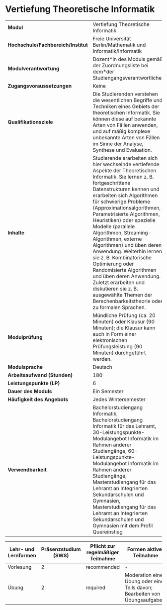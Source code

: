 # Vertiefung Theoretische Informatik

| | |
|-|-|
|**Modul**                           | Vertiefung Theoretische Informatik |
|**Hochschule/Fachbereich/Institut** | Freie Universität Berlin/Mathematik und Informatik/Informatik |
|**Modulverantwortung**              | Dozent\*in des Moduls gemäß der Zuordnungsliste bei dem\*der Studiengangsverantwortlichen |
|**Zugangsvoraussetzungen**          | Keine |
|**Qualifikationsziele**             | Die Studierenden verstehen die wesentlichen Begriffe und Techniken eines Gebiets der theoretischen Informatik. Sie können diese auf bekannte Arten von Fällen anwenden, und auf mäßig komplexe unbekannte Arten von Fällen im Sinne der Analyse, Synthese und Evaluation. |
|**Inhalte**                         | Studierende erarbeiten sich hier wechselnde vertiefende Aspekte der Theoretischen Informatik. Sie lernen z. B. fortgeschrittene Datenstrukturen kennen und erarbeiten sich Algorithmen für schwierige Probleme (Approximationsalgorithmen, Parametrisierte Algorithmen, Heuristiken) oder spezielle Modelle (parallele Algorithmen, Streaming-Algorithmen, externe Algorithmen) und üben deren Anwendung. Weiterhin lernen sie z. B. Kombinatorische Optimierung oder Randomisierte Algorithmen und üben deren Anwendung. Zuletzt erarbeiten und diskutieren sie z. B. ausgewählte Themen der Berechenbarkeitstheorie oder zu formalen Sprachen. |
|**Modulprüfung**                    | Mündliche Prüfung (ca. 20 Minuten) oder Klausur (90 Minuten); die Klausur kann auch in Form einer elektronischen Prüfungsleistung (90 Minuten) durchgeführt werden. |
|**Modulsprache**                    | Deutsch |
|**Arbeitsaufwand (Stunden)**        | 180|
|**Leistungspunkte (LP)**            | 6 |
|**Dauer des Moduls**                | Ein Semester |
|**Häufigkeit des Angebots**         | Jedes Wintersemester |
|**Verwendbarkeit**                  | Bachelorstudiengang Informatik, Bachelorstudiengang Informatik für das Lehramt, 30-Leistungspunkte-Modulangebot Informatik im Rahmen anderer Studiengänge, 60-Leistungspunkte-Modulangebot Informatik im Rahmen anderer Studiengänge, Masterstudiengang für das Lehramt an Integrierten Sekundarschulen und Gymnasien, Masterstudiengang für das Lehramt an Integrierten Sekundarschulen und Gymnasien mit dem Profil Quereinstieg |

| Lehr- und Lernformen | Präsenzstudium <br> (SWS) | Pflicht zur regelmäßiger Teilnahme | Formen aktiver Teilnahme |
| ---------------------|---------------------------|------------------------------------|------------------------- |
| Vorlesung | 2 | recommended | - |
| Übung | 2 | required | Moderation einer Übung oder eines Teils davon; Bearbeiten von Übungsaufgaben. |
